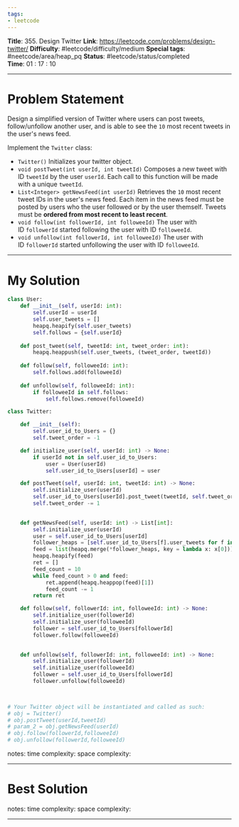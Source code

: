 ```yaml
---
tags:
- leetcode
---
```

**Title**: 355. Design Twitter
**Link**: https://leetcode.com/problems/design-twitter/
**Difficulty**: #leetcode/difficulty/medium 
**Special tags**: #neetcode/area/heap_pq 
**Status**: #leetcode/status/completed  
**Time**: 01 : 17 : 10

---
# Problem Statement
Design a simplified version of Twitter where users can post tweets, follow/unfollow another user, and is able to see the `10` most recent tweets in the user's news feed.

Implement the `Twitter` class:

-   `Twitter()` Initializes your twitter object.
-   `void postTweet(int userId, int tweetId)` Composes a new tweet with ID `tweetId` by the user `userId`. Each call to this function will be made with a unique `tweetId`.
-   `List<Integer> getNewsFeed(int userId)` Retrieves the `10` most recent tweet IDs in the user's news feed. Each item in the news feed must be posted by users who the user followed or by the user themself. Tweets must be **ordered from most recent to least recent**.
-   `void follow(int followerId, int followeeId)` The user with ID `followerId` started following the user with ID `followeeId`.
-   `void unfollow(int followerId, int followeeId)` The user with ID `followerId` started unfollowing the user with ID `followeeId`.

---
# My Solution
```python
class User:
    def __init__(self, userId: int):
        self.userId = userId
        self.user_tweets = []
        heapq.heapify(self.user_tweets)
        self.follows = {self.userId}
    
    def post_tweet(self, tweetId: int, tweet_order: int):
        heapq.heappush(self.user_tweets, (tweet_order, tweetId))
    
    def follow(self, followeeId: int):
        self.follows.add(followeeId)
    
    def unfollow(self, followeeId: int):
        if followeeId in self.follows:
            self.follows.remove(followeeId)

class Twitter:

    def __init__(self):
        self.user_id_to_Users = {}
        self.tweet_order = -1

    def initialize_user(self, userId: int) -> None:
        if userId not in self.user_id_to_Users:
            user = User(userId)
            self.user_id_to_Users[userId] = user

    def postTweet(self, userId: int, tweetId: int) -> None:
        self.initialize_user(userId)
        self.user_id_to_Users[userId].post_tweet(tweetId, self.tweet_order)
        self.tweet_order -= 1
        

    def getNewsFeed(self, userId: int) -> List[int]:
        self.initialize_user(userId)
        user = self.user_id_to_Users[userId]
        follower_heaps = [self.user_id_to_Users[f].user_tweets for f in user.follows]
        feed = list(heapq.merge(*follower_heaps, key = lambda x: x[0]))
        heapq.heapify(feed)
        ret = []
        feed_count = 10
        while feed_count > 0 and feed:
            ret.append(heapq.heappop(feed)[1])
            feed_count -= 1
        return ret

    def follow(self, followerId: int, followeeId: int) -> None:
        self.initialize_user(followerId)
        self.initialize_user(followeeId)
        follower = self.user_id_to_Users[followerId]
        follower.follow(followeeId)
        

    def unfollow(self, followerId: int, followeeId: int) -> None:
        self.initialize_user(followerId)
        self.initialize_user(followeeId)
        follower = self.user_id_to_Users[followerId]
        follower.unfollow(followeeId)
        


# Your Twitter object will be instantiated and called as such:
# obj = Twitter()
# obj.postTweet(userId,tweetId)
# param_2 = obj.getNewsFeed(userId)
# obj.follow(followerId,followeeId)
# obj.unfollow(followerId,followeeId)
```
notes: 
time complexity: 
space complexity: 

---
# Best Solution

notes: 
time complexity: 
space complexity: 

---

